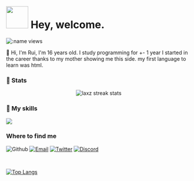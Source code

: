 <h1><img src="https://c.tenor.com/0YpPpIrN0AIAAAAC/anime-girl.gif" width="60"/> Hey, welcome.</h1>

![:name](https://count.getloli.com/get/@:imLaxz) views

👋 Hi, I'm Rui, I'm 16 years old.
I study programming for +- 1 year
 I started in the career thanks to my mother showing me this side.
my first language to learn was html.

  <h3>📜 Stats</h3>
  <div align="center">
    <img alt="laxz streak stats" src="https://github-readme-streak-stats.herokuapp.com/?user=imLaxz&theme=react&hide_border=true&background=060A0CD0#version3" />
  </div>
  
<h3>💼 My skills</h3>

<p align="left">
  <a href="https://skillicons.dev">
    <img src="https://skillicons.dev/icons?i=html,css,js,java,dotnet,py,r,mysql" />
  </a>
</p>
<!--<h3>workspace</h3>
<p align="left"
     <a href="https://skillicons.dev">
    <img src="https://skillicons.dev/icons?i=idea,vscode,discord,visualstudio,eclipse" />
-->
<h3>Where to find me</h3>
<p>
<img alt="Github" src="https://img.shields.io/badge/GitHub-%2312100E.svg?&style=for-the-badge&logo=Github&logoColor=white" /></a> 
<a href="mailto:laxz.sftengineer@gmail.com" target="_blank"><img alt="Email" src="https://img.shields.io/badge/Email-%2312100E.svg?&style=for-the-badge&logo=Gmail&logoColor=white" /></a>
  <a href="https://twitter.com/imLaxz" target="_blank"><img alt="Twitter" src="https://img.shields.io/badge/twitter-%231DA1F2.svg?&style=for-the-badge&logo=twitter&logoColor=white" /></a>
  <a href="https://discord.com/users/656129876092518400" target="_blank"><img alt="Discord" src="https://img.shields.io/badge/Discord-%235865f2.svg?&style=for-the-badge&logo=Discord&logoColor=white" /></a> 
</p>
<br />

[![Top Langs](https://github-readme-stats.vercel.app/api/top-langs/?username=imLaxz&theme=react&layout=compact)](https://github.com/imLaxz/github-readme-stats)
